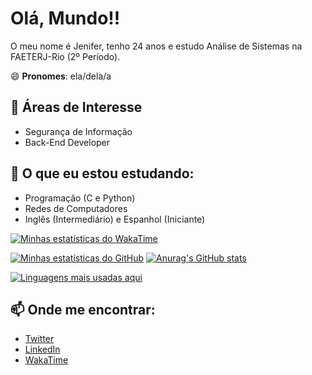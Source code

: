 # Olá, Mundo!! 

O meu nome é Jenifer, tenho 24 anos e estudo Análise de Sistemas na FAETERJ-Rio (2º Período). 

😄 **Pronomes**: ela/dela/a


## 🔭 Áreas de Interesse

 - Segurança de Informação
 - Back-End Developer


## 🌱 O que eu estou estudando:

 - Programação (C e Python)
 - Redes de Computadores
 - Inglês (Intermediário) e Espanhol (Iniciante)


<!--
**spaceWitch97/bruxa-espacial** is a ✨ _special_ ✨ repository because its `README.md` (this file) appears on your GitHub profile.

Here are some ideas to get you started:

- 🔭 I’m currently working on ...
- 🌱 I’m currently learning ...
- 👯 I’m looking to collaborate on ...
- 🤔 I’m looking for help with ...
- 💬 Ask me about ...
- 📫 How to reach me: ...
- 😄 Pronouns: ...
- ⚡ Fun fact: ...
-->

[![Minhas estatísticas do WakaTime](https://github-readme-stats.vercel.app/api/wakatime?username=bruxa_espacial)](https://github.com/bruxa-espacial/github-readme-stats)

[![Minhas estatísticas do GitHub](https://github-readme-stats.vercel.app/api?username=bruxa-espacial&theme=synthwave)](https://github.com/anuraghazra/github-readme-stats)
[![Anurag's GitHub stats](https://github-readme-stats.vercel.app/api?username=bruxa-espacial)](https://github.com/anuraghazra/github-readme-stats)


[![Linguagens mais usadas aqui](https://github-readme-stats.vercel.app/api/top-langs/?username=bruxa-espacial&theme=synthwave&layout=compact)](https://github.com/bruxa-espacial/github-readme-stats)

## 📫 Onde me encontrar:

 - [Twitter](https://twitter.com/bruxa_espacial)
 - [LinkedIn](https://www.linkedin.com/in/jen-angelo/)
 - [WakaTime](https://wakatime.com/@bruxa_espacial)

